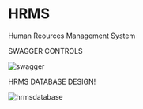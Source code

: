 # HRMS
Human Reources Management System 

SWAGGER CONTROLS

![swagger](https://user-images.githubusercontent.com/59422278/120102153-5a378880-c152-11eb-8a38-9339843bc64f.png)


HRMS DATABASE DESIGN!

![hrmsdatabase](https://user-images.githubusercontent.com/59422278/120102227-a4b90500-c152-11eb-915c-a48efbcb697a.png)
